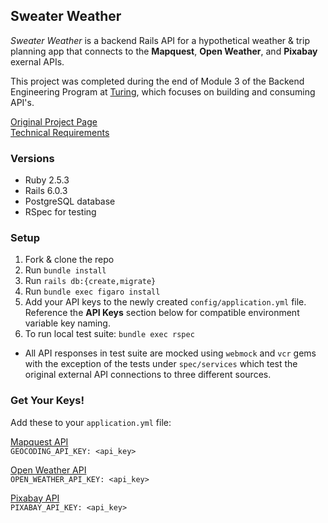 ## Sweater Weather

_Sweater Weather_ is a backend Rails API for a hypothetical weather & trip planning app that connects to the **Mapquest**, **Open Weather**, and **Pixabay** exernal APIs.

This project was completed during the end of Module 3 of the Backend Engineering Program at [Turing](www.turing.io), which focuses on building and consuming API's.

[Original Project Page](https://backend.turing.io/module3/projects/sweater_weather/)<br>
[Technical Requirements](https://backend.turing.io/module3/projects/sweater_weather/requirements)

### Versions
* Ruby 2.5.3
* Rails 6.0.3
* PostgreSQL database
* RSpec for testing

### Setup
1. Fork & clone the repo
2. Run `bundle install`
3. Run `rails db:{create,migrate}`
4. Run `bundle exec figaro install`
5. Add your API keys to the newly created `config/application.yml` file. Reference the **API Keys** section below for compatible environment variable key naming.
6. To run local test suite: `bundle exec rspec`
  * All API responses in test suite are mocked using `webmock` and `vcr` gems with the exception of the tests under `spec/services` which test the original external API connections to three different sources.

### Get Your Keys!
Add these to your `application.yml` file:

[Mapquest API](https://developer.mapquest.com/documentation/geocoding-api/)<br>
`GEOCODING_API_KEY: <api_key>`

[Open Weather API](https://openweathermap.org/api/one-call-api)<br>
`OPEN_WEATHER_API_KEY: <api_key>`

[Pixabay API](https://pixabay.com/service/about/api/)<br>
`PIXABAY_API_KEY: <api_key>`
